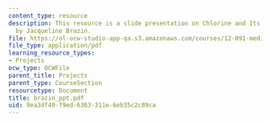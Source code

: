 ```yaml
---
content_type: resource
description: This resource is a slide presentation on Chlorine and Its Consequences
  by Jacqueline Brazin.
file: https://ol-ocw-studio-app-qa.s3.amazonaws.com/courses/12-091-medical-geology-geochemistry-an-exposure-january-iap-2006/9ea3df49f9ed6363311e6eb35c2c89ca_brazin_ppt.pdf
file_type: application/pdf
learning_resource_types:
- Projects
ocw_type: OCWFile
parent_title: Projects
parent_type: CourseSection
resourcetype: Document
title: brazin_ppt.pdf
uid: 9ea3df49-f9ed-6363-311e-6eb35c2c89ca
---
```

